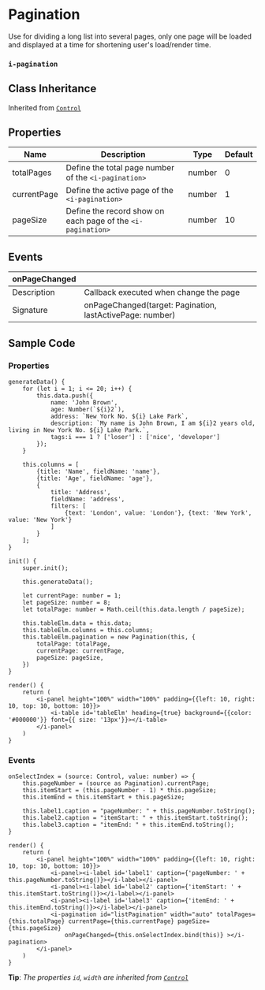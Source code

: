 # Pagination

Use for dividing a long list into several pages, only one page will be loaded and displayed at a time for shortening user's load/render time.

### `i-pagination`

## Class Inheritance
Inherited from [`Control`](components/Control/README.md)

## Properties

| Name            | Description                                                 | Type       | Default |
| --------------- | -------------------------------------------------           | ---------- | ------- |
| totalPages      | Define the total page number of the `<i-pagination>`        | number     | 0       |
| currentPage     | Define the active page of the `<i-pagination>`              | number     | 1       |
| pageSize        | Define the record show on each page of the `<i-pagination>` | number     | 10      |

## Events

| **onPageChanged** |                                                           |
| --------------    | ----------------------------------------------            |
| Description       | Callback executed when change the page                    |
| Signature         | onPageChanged(target: Pagination, lastActivePage: number) |

## Sample Code

### Properties
```typescript(components/Pagination/samples/i-pagination_2.tsx)
generateData() {
    for (let i = 1; i <= 20; i++) {
        this.data.push({
            name: 'John Brown',
            age: Number(`${i}2`),
            address: `New York No. ${i} Lake Park`,
            description: `My name is John Brown, I am ${i}2 years old, living in New York No. ${i} Lake Park.`,
            tags:i === 1 ? ['loser'] : ['nice', 'developer']
        });
    }

    this.columns = [
        {title: 'Name', fieldName: 'name'},
        {title: 'Age', fieldName: 'age'},
        {
            title: 'Address',
            fieldName: 'address',
            filters: [
                {text: 'London', value: 'London'}, {text: 'New York', value: 'New York'}
            ]
        }
    ];
}

init() {
    super.init();

    this.generateData();

    let currentPage: number = 1;
    let pageSize: number = 8;
    let totalPage: number = Math.ceil(this.data.length / pageSize);

    this.tableElm.data = this.data;
    this.tableElm.columns = this.columns;
    this.tableElm.pagination = new Pagination(this, {
        totalPage: totalPage,
        currentPage: currentPage,
        pageSize: pageSize,
    })
}

render() {
    return (
        <i-panel height="100%" width="100%" padding={{left: 10, right: 10, top: 10, bottom: 10}}>
            <i-table id='tableElm' heading={true} background={{color: '#000000'}} font={{ size: '13px'}}></i-table>
        </i-panel>
    )
}
```

### Events
```typescript(components/Pagination/samples/i-pagination_1.tsx)
onSelectIndex = (source: Control, value: number) => {
    this.pageNumber = (source as Pagination).currentPage;
    this.itemStart = (this.pageNumber - 1) * this.pageSize;
    this.itemEnd = this.itemStart + this.pageSize;

    this.label1.caption = "pageNumber: " + this.pageNumber.toString();
    this.label2.caption = "itemStart: " + this.itemStart.toString();
    this.label3.caption = "itemEnd: " + this.itemEnd.toString();
}

render() {
    return (
        <i-panel height="100%" width="100%" padding={{left: 10, right: 10, top: 10, bottom: 10}}>
            <i-panel><i-label id='label1' caption={'pageNumber: ' + this.pageNumber.toString()}></i-label></i-panel>
            <i-panel><i-label id='label2' caption={'itemStart: ' + this.itemStart.toString()}></i-label></i-panel>
            <i-panel><i-label id='label3' caption={'itemEnd: ' + this.itemEnd.toString()}></i-label></i-panel>
            <i-pagination id="listPagination" width="auto" totalPages={this.totalPage} currentPage={this.currentPage} pageSize={this.pageSize} 
                onPageChanged={this.onSelectIndex.bind(this)} ></i-pagination>
        </i-panel>
    )
}
```
**Tip**: _The properties `id`, `width` are inherited from [`Control`](components/Control/README.md)_